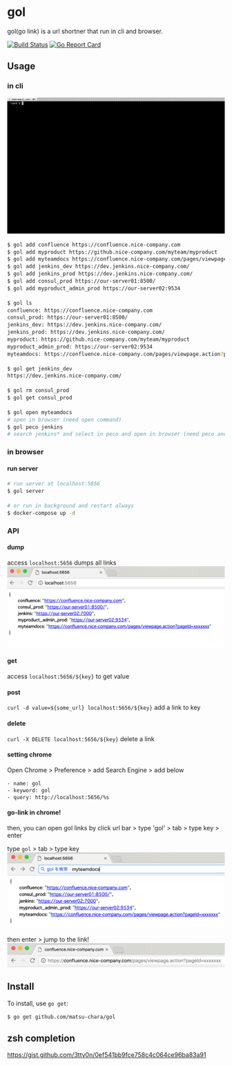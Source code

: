 # gol

gol(go link) is a url shortner that run in cli and browser.

[![Build Status](https://travis-ci.org/matsu-chara/gol.svg?branch=master)](https://travis-ci.org/matsu-chara/gol)
[![Go Report Card](https://goreportcard.com/badge/github.com/matsu-chara/gol)](https://goreportcard.com/report/github.com/matsu-chara/gol)

## Usage

### in cli

![sample/gol_cli.gif](sample/gol_cli.gif)

```bash
$ gol add confluence https://confluence.nice-company.com
$ gol add myproduct https://github.nice-company.com/myteam/myproduct
$ gol add myteamdocs https://confluence.nice-company.com/pages/viewpage.action?pageId=xxxxxxx
$ gol add jenkins_dev https://dev.jenkins.nice-company.com/
$ gol add jenkins_prod https://dev.jenkins.nice-company.com/
$ gol add consul_prod https://our-server01:8500/
$ gol add myproduct_admin_prod https://our-server02:9534

$ gol ls
confluence: https://confluence.nice-company.com
consul_prod: https://our-server01:8500/
jenkins_dev: https://dev.jenkins.nice-company.com/
jenkins_prod: https://dev.jenkins.nice-company.com/
myproduct: https://github.nice-company.com/myteam/myproduct
myproduct_admin_prod: https://our-server02:9534
myteamdocs: https://confluence.nice-company.com/pages/viewpage.action?pageId=xxxxxxx

$ gol get jenkins_dev
https://dev.jenkins.nice-company.com/

$ gol rm consul_prod
$ gol get consul_prod

$ gol open myteamdocs
# open in browser (need open command)
$ gol peco jenkins
# search jenkins* and select in peco and open in browser (need peco and open command)
```

### in browser

#### run server

```bash
# run server at localhost:5656
$ gol server

# or run in background and restart always
$ docker-compose up -d
```

### API

#### dump
access `localhost:5656` dumps all links
![sample/gol_chrome1.png](sample/gol_chrome1.png)

#### get

access `localhost:5656/${key}` to get value

#### post

`curl -d value=${some_url} localhost:5656/${key}` add a link to key

#### delete

`curl -X DELETE localhost:5656/${key}` delete a link


#### setting chrome

Open Chrome > Preference > add Search Engine > add below

```
- name: gol
- keyword: gol
- query: http://localhost:5656/%s
```

#### go-link in chrome!

then, you can open gol links by
click url bar > type 'gol' > tab > type key > enter

type `gol` >  tab > type key
![sample/gol_chrome2.png](sample/gol_chrome2.png)

then enter > jump to the link!
![sample/gol_chrome3.png](sample/gol_chrome3.png)

## Install

To install, use `go get`:

```bash
$ go get github.com/matsu-chara/gol
```

## zsh completion

https://gist.github.com/3tty0n/0ef541bb9fce758c4c064ce96ba83a91
